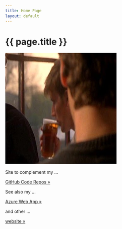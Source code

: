 ```yaml
---
title: Home Page
layout: default
---
```

# {{ page.title }}

<img src="images/mwd.jpg" class="img-responsive rounded-circle" alt="in the Pub" >
<div class="row">
<div class="col-sm-4">
<p>Site to complement my ...</p>
<p><a href="https://github.com/markwdavies" class="btn btn-secondary btn-sm"> GitHub Code Repos &raquo;</a></p>
</div>
<div class="col-sm-4">
<p>See also my ... </p>
<p><a href="https://markwdavies.azurewebsites.net" class="btn btn-secondary btn-sm">Azure Web App &raquo;</a></p>
</div>
<div class="col-sm-4">
<p>and other ...</p>
<p><a href="https://markwdavies.co.uk/" class="btn btn-secondary btn-sm"> website &raquo;</a></p>
</div>
</div>